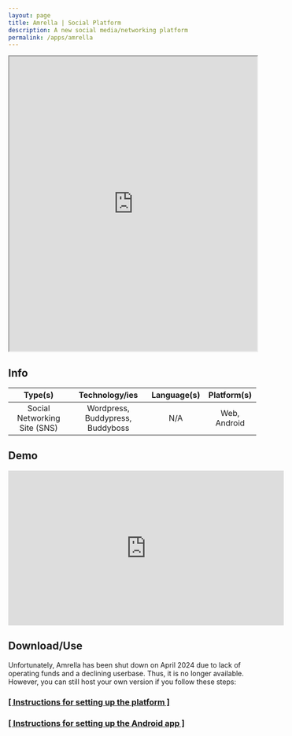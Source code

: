 ```yaml
---
layout: page
title: Amrella | Social Platform
description: A new social media/networking platform
permalink: /apps/amrella
---
```


<iframe src="https://apps.mux8.com/amrella" width="100%" height="600px"></iframe>

## Info

| Type(s) | Technology/ies | Language(s) | Platform(s) |
|:---:|:---:|:---:|:---:|
| Social Networking Site (SNS) | Wordpress, Buddypress, Buddyboss | N/A | Web, Android |

## Demo

<iframe width="560" height="315" src="https://www.youtube.com/embed/j1eKwfCIhbk?si=HXD-swYOAr_zo_K_" title="YouTube video player" frameborder="0" allow="accelerometer; autoplay; clipboard-write; encrypted-media; gyroscope; picture-in-picture; web-share" referrerpolicy="strict-origin-when-cross-origin" allowfullscreen></iframe>

## Download/Use

Unfortunately, Amrella has been shut down on April 2024 due to lack of operating funds and a declining userbase. Thus, it is no longer available. However, you can still host your own version if you follow these steps:

### [[ Instructions for setting up the platform ]](https://dewanmukto.github.io/webdev/diy/socialmedia/2024/03/02/make-your-own-social-platform/)

### [[ Instructions for setting up the Android app ]](https://dewanmukto.github.io/2022/01/20/website-to-apk/)
